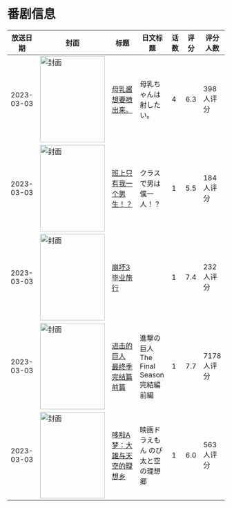 # 番剧信息

|放送日期|封面|标题|日文标题|话数|评分|评分人数|
|---|---|---|---|---|---|---|
|2023-03-03|<img src="https://bangumi.tv/img/no_icon_subject.png" alt="封面" style="width:150px;height:200px;object-fit:cover;">|[母乳酱想要喷出来。](https://bangumi.tv/subject/408958)|母乳ちゃんは射したい。|4|6.3|398人评分|
|2023-03-03|<img src="https://bangumi.tv/img/no_icon_subject.png" alt="封面" style="width:150px;height:200px;object-fit:cover;">|[班上只有我一个男生！？](https://bangumi.tv/subject/409371)|クラスで男は僕一人！？|1|5.5|184人评分|
|2023-03-03|<img src="https://lain.bgm.tv/pic/cover/c/2a/3e/422702_7670M.jpg" alt="封面" style="width:150px;height:200px;object-fit:cover;">|[崩坏3 毕业旅行](https://bangumi.tv/subject/422702)||1|7.4|232人评分|
|2023-03-03|<img src="https://lain.bgm.tv/pic/cover/c/4f/33/376739_KMN9x.jpg" alt="封面" style="width:150px;height:200px;object-fit:cover;">|[进击的巨人 最终季 完结篇 前篇](https://bangumi.tv/subject/376739)|進撃の巨人 The Final Season 完結編 前編|1|7.7|7178人评分|
|2023-03-03|<img src="https://lain.bgm.tv/pic/cover/c/41/68/390873_pKrd2.jpg" alt="封面" style="width:150px;height:200px;object-fit:cover;">|[哆啦A梦：大雄与天空的理想乡](https://bangumi.tv/subject/390873)|映画ドラえもん のび太と空の理想郷|1|6.0|563人评分|
